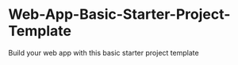 # Web-App-Basic-Starter-Project-Template
Build your web app with this basic starter project template
